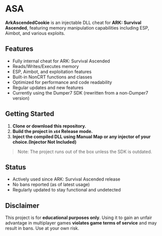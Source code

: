 # ASA

**ArkAscendedCookie** is an injectable DLL cheat for **ARK: Survival Ascended**, featuring memory manipulation capabilities including ESP, Aimbot, and various exploits.

## Features

- Fully internal cheat for ARK: Survival Ascended
- Reads/Writes/Executes memory
- ESP, Aimbot, and exploitation features
- Built-in NonCRT functions and classes
- Optimized for performance and code readability
- Regular updates and new features
- Currently using the Dumper7 SDK (rewritten from a non-Dumper7 version)

## Getting Started

1. **Clone or download this repository.**
2. **Build the project in `x64` Release mode.**
3. **Inject the compiled DLL using Manual Map or any injector of your choice.(Injector Not Included)**

> Note: The project runs out of the box unless the SDK is outdated.

## Status

- Actively used since ARK: Survival Ascended release
- No bans reported (as of latest usage)
- Regularly updated to stay functional and undetected

## Disclaimer

This project is for **educational purposes only**. Using it to gain an unfair advantage in multiplayer games **violates game terms of service** and may result in bans. Use at your own risk.